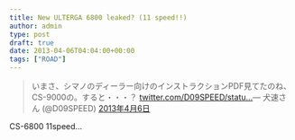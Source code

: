 ```yaml
---
title: New ULTERGA 6800 leaked? (11 speed!!)
author: admin
type: post
draft: true
date: 2013-04-06T04:04:00+00:00
tags: ["ROAD"]
---
```


<blockquote class="twitter-tweet" lang="ja">
  <p>
    いまさ、シマノのディーラー向けのインストラクションPDF見てたのね、CS-9000の。すると・・・？ <a href="http://t.co/iYRrub9qst" title="http://twitter.com/D09SPEED/status/320515860160733184/photo/1">twitter.com/D09SPEED/statu…</a>&mdash; 犬速さん (@D09SPEED) <a href="https://twitter.com/D09SPEED/status/320515860160733184">2013年4月6日</a>
  </p>
</blockquote>

CS-6800 11speed&#8230;
